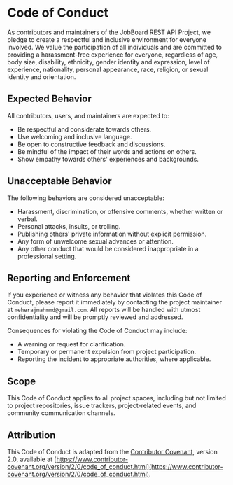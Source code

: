 # Code of Conduct

As contributors and maintainers of the JobBoard REST API Project, we pledge to create a respectful and inclusive environment for everyone involved. We value the participation of all individuals and are committed to providing a harassment-free experience for everyone, regardless of age, body size, disability, ethnicity, gender identity and expression, level of experience, nationality, personal appearance, race, religion, or sexual identity and orientation.

## Expected Behavior

All contributors, users, and maintainers are expected to:

- Be respectful and considerate towards others.
- Use welcoming and inclusive language.
- Be open to constructive feedback and discussions.
- Be mindful of the impact of their words and actions on others.
- Show empathy towards others' experiences and backgrounds.

## Unacceptable Behavior

The following behaviors are considered unacceptable:

- Harassment, discrimination, or offensive comments, whether written or verbal.
- Personal attacks, insults, or trolling.
- Publishing others' private information without explicit permission.
- Any form of unwelcome sexual advances or attention.
- Any other conduct that would be considered inappropriate in a professional setting.

## Reporting and Enforcement

If you experience or witness any behavior that violates this Code of Conduct, please report it immediately by contacting the project maintainer at `meherajmahmmd@gmail.com`. All reports will be handled with utmost confidentiality and will be promptly reviewed and addressed.

Consequences for violating the Code of Conduct may include:

- A warning or request for clarification.
- Temporary or permanent expulsion from project participation.
- Reporting the incident to appropriate authorities, where applicable.

## Scope

This Code of Conduct applies to all project spaces, including but not limited to project repositories, issue trackers, project-related events, and community communication channels.

## Attribution

This Code of Conduct is adapted from the [Contributor Covenant](https://www.contributor-covenant.org/), version 2.0, available at [https://www.contributor-covenant.org/version/2/0/code_of_conduct.html](https://www.contributor-covenant.org/version/2/0/code_of_conduct.html).

